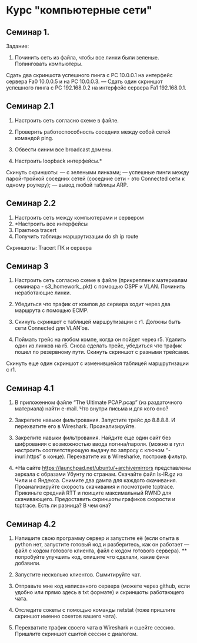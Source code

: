 # Курс "компьютерные сети"
## Семинар 1.
Задание:
1. Починить сеть из файла, чтобы все линки были зеленые. Попинговать компьютеры.

Сдать два скриншота успешного пинга с РС 10.0.0.1 на интерфейс сервера Fa0 10.0.0.5 и на PC 10.0.0.3.
— Сдать один скриншот успешного пинга с РС 192.168.0.2 на интерфейс сервера Fa1 192.168.0.1.
## Семинар 2.1
1. Настроить сеть согласно схеме в файле.

2. Проверить работоспособность соседних между собой сетей командой ping.

3. Обвести синим все broadcast домены.

4. Настроить loopback интерфейсы.*

Скинуть скриншоты:
— с зелеными линками;
— успешные пинги между парой-тройкой соседних сетей (соседние сети - это Connected сети к одному роутеру);
— вывод любой таблицы ARP.

## Семинар 2.2
1. Настроить сеть между компьютерами и сервером
2. *Настроить все интерфейсы
3. Практика tracert
4. Получить таблицы маршрутизации do sh ip route

Скриншоты:
Tracert ПК и сервера

## Семинар 3
1. Настроить сеть согласно схеме в файле (прикреплен к материалам семинара - s3_homework_.pkt) с помощью OSPF и VLAN. Починить неработающие линки.
2. Убедиться что трафик от компов до сервера ходит через два маршрута с помощью ЕСМР.

3. Скинуть скриншот с таблицей маршрутизации с r1. Должны быть сети Connected для VLAN’ов.

4. Поймать трейс на любом компе, когда он пойдет через r5. Удалить один из линков на r5. Снова сделать трейс, убедиться что трафик пошел по резервному пути. Скинуть скриншот с разными трейсами.

Скинуть еще один скриншот с изменившейся таблицей маршрутизации с r1.

## Семинар 4.1
1. В приложенном файле “The Ultimate PCAP.pcap” (из раздаточного материала) найти e-mail. Что внутри письма и для кого оно?

2. Закрепите навыки фильтрования. Запустите трейс до 8.8.8.8. И перехватите его в Wireshark. Проанализируйте.

3. Закрепите навыки фильтрования. Найдите еще один сайт без шифрования с возможностью ввода логина/пароля. (можно в гугл настроить соответствующую выдачу по запросу с ключом “-inurl:https” в конце). Перехватите их в Wiresharke, построив фильтр.

4. *На сайте https://launchpad.net/ubuntu/+archivemirrors представлены зеркала с образами Убунту по странам. Скачайте файл ls-lR.gz из Чили и с Яндекса. Снимите два дампа для каждого скачивания. Проанализируйте скорость скачивания и посмотрите tcptrace. Прикиньте средний RTT и поищите максимальный RWND для скачивающего.
Предоставить скриншоты графиков скорости и tcptrace. Есть ли разница? В чем она?

## Семинар 4.2

1. Напишите свою программу сервер и запустите её (если опыта в python нет, запустите готовый код и разберитесь, как он работает — файл с кодом готового клиента, файл с кодом готового сервера).
** попробуйте улучшить код, опишите что сделали, какие фичи добавили.

2. Запустите несколько клиентов. Сымитируйте чат.

3. Отправьте мне код написанного сервера (можете через github, если удобно или прямо здесь в txt формате) и скриншоты работающего чата.

4. Отследите сокеты с помощью команды netstat (тоже пришлите скриншот именно сокетов вашего чата).

5. Перехватите трафик своего чата в Wireshark и cшейте сессию. Пришлите скриншот сшитой сессии с диалогом.